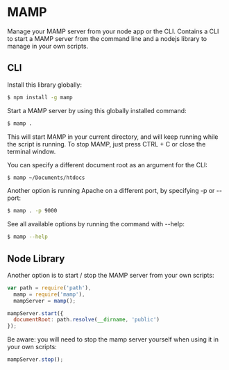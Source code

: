 # MAMP

Manage your MAMP server from your node app or the CLI.
Contains a CLI to start a MAMP server from the command line and a nodejs library to manage in your own scripts.

## CLI

Install this library globally:

```bash
$ npm install -g mamp
```

Start a MAMP server by using this globally installed command:

```bash
$ mamp .
```

This will start MAMP in your current directory, and will keep running while the script is running. To stop MAMP, just press CTRL + C or close the terminal window.

You can specify a different document root as an argument for the CLI:

```bash
$ mamp ~/Documents/htdocs
```

Another option is running Apache on a different port, by specifying -p or --port:

```bash
$ mamp . -p 9000
```

See all available options by running the command with --help:

```bash
$ mamp --help
```

## Node Library

Another option is to start / stop the MAMP server from your own scripts:

```javascript
var path = require('path'),
  mamp = require('mamp'),
  mampServer = mamp();

mampServer.start({
  documentRoot: path.resolve(__dirname, 'public')
});
```

Be aware: you will need to stop the mamp server yourself when using it in your own scripts:

```javascript
mampServer.stop();
```
